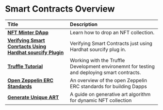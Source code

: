 # Smart Contracts Overview

| Title | Description |
| :--- | :--- |
| [**NFT Minter DApp**](nft_minter) | Learn how to drop an NFT collection. |
| [**Verifying Smart Conrtacts Using Hardhat sourcify Plugin**](hardhat_sourcify) | Verifying Smart Contracts just using Hardhat sourcify plug in. |
| [**Truffle Tutorial**](truffle) | Working with the Truffle Development environemnt for testing and deploying smart contracts. |
| [**Open Zeppelin ERC Standards**](open_zeppelin) | An overview of the open Zeppelin ERC standards for building Dapps |
| [**Generate Unique ART**](open_zeppelin) | A guide on generative art algorithm for dynamic NFT collection |